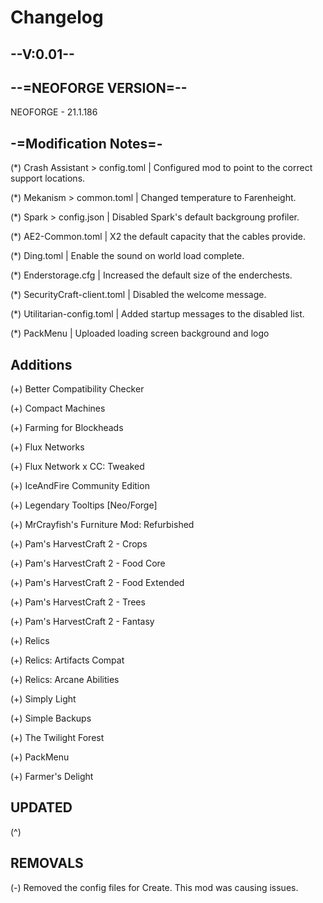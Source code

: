 # Changelog

## **--V:0.01--**

## **--=NEOFORGE VERSION=--**

NEOFORGE - 21.1.186

## **-=Modification Notes=-**

(*) Crash Assistant > config.toml | Configured mod to point to the correct support locations.

(*) Mekanism > common.toml | Changed temperature to Farenheight.

(*) Spark > config.json | Disabled Spark's default backgroung profiler.

(*) AE2-Common.toml | X2 the default capacity that the cables provide.

(*) Ding.toml | Enable the sound on world load complete.

(*) Enderstorage.cfg | Increased the default size of the enderchests.

(*) SecurityCraft-client.toml | Disabled the welcome message.

(*) Utilitarian-config.toml | Added startup messages to the disabled list.

(*) PackMenu | Uploaded loading screen background and logo


## **Additions**

(+) Better Compatibility Checker

(+) Compact Machines

(+) Farming for Blockheads

(+) Flux Networks

(+) Flux Network x CC: Tweaked

(+) IceAndFire Community Edition

(+) Legendary Tooltips [Neo/Forge]

(+) MrCrayfish's Furniture Mod: Refurbished

(+) Pam's HarvestCraft 2 - Crops

(+) Pam's HarvestCraft 2 - Food Core

(+) Pam's HarvestCraft 2 - Food Extended

(+) Pam's HarvestCraft 2 - Trees

(+) Pam's HarvestCraft 2 - Fantasy

(+) Relics

(+) Relics: Artifacts Compat

(+) Relics: Arcane Abilities

(+) Simply Light

(+) Simple Backups

(+) The Twilight Forest

(+) PackMenu

(+) Farmer's Delight

## **UPDATED**

(^)  

## **REMOVALS**

(-) Removed the config files for Create. This mod was causing issues.
